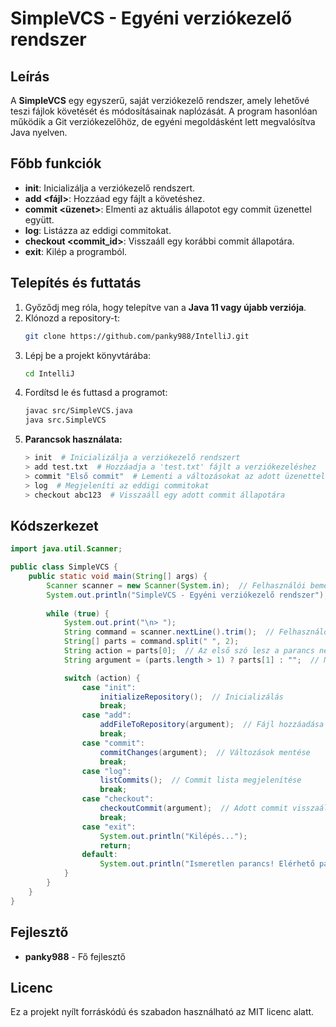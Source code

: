 # SimpleVCS - Egyéni verziókezelő rendszer

## Leírás
A **SimpleVCS** egy egyszerű, saját verziókezelő rendszer, amely lehetővé teszi fájlok követését és módosításainak naplózását. A program hasonlóan működik a Git verziókezelőhöz, de egyéni megoldásként lett megvalósítva Java nyelven.

## Főbb funkciók
- **init**: Inicializálja a verziókezelő rendszert.
- **add <fájl>**: Hozzáad egy fájlt a követéshez.
- **commit <üzenet>**: Elmenti az aktuális állapotot egy commit üzenettel együtt.
- **log**: Listázza az eddigi commitokat.
- **checkout <commit_id>**: Visszaáll egy korábbi commit állapotára.
- **exit**: Kilép a programból.

## Telepítés és futtatás
1. Győződj meg róla, hogy telepítve van a **Java 11 vagy újabb verziója**.
2. Klónozd a repository-t:
   ```sh
   git clone https://github.com/panky988/IntelliJ.git
   ```
3. Lépj be a projekt könyvtárába:
   ```sh
   cd IntelliJ
   ```
4. Fordítsd le és futtasd a programot:
   ```sh
   javac src/SimpleVCS.java
   java src.SimpleVCS
   ```
5. **Parancsok használata:**
   ```sh
   > init  # Inicializálja a verziókezelő rendszert
   > add test.txt  # Hozzáadja a 'test.txt' fájlt a verziókezeléshez
   > commit "Első commit"  # Lementi a változásokat az adott üzenettel
   > log  # Megjeleníti az eddigi commitokat
   > checkout abc123  # Visszaáll egy adott commit állapotára
   ```

## Kódszerkezet

```java
import java.util.Scanner;

public class SimpleVCS {
    public static void main(String[] args) {
        Scanner scanner = new Scanner(System.in);  // Felhasználói bemenet olvasása
        System.out.println("SimpleVCS - Egyéni verziókezelő rendszer");
        
        while (true) {
            System.out.print("\n> ");
            String command = scanner.nextLine().trim();  // Felhasználói parancs beolvasása
            String[] parts = command.split(" ", 2);
            String action = parts[0];  // Az első szó lesz a parancs neve
            String argument = (parts.length > 1) ? parts[1] : "";  // Második rész az argumentum

            switch (action) {
                case "init":
                    initializeRepository();  // Inicializálás
                    break;
                case "add":
                    addFileToRepository(argument);  // Fájl hozzáadása
                    break;
                case "commit":
                    commitChanges(argument);  // Változások mentése
                    break;
                case "log":
                    listCommits();  // Commit lista megjelenítése
                    break;
                case "checkout":
                    checkoutCommit(argument);  // Adott commit visszaállítása
                    break;
                case "exit":
                    System.out.println("Kilépés...");
                    return;
                default:
                    System.out.println("Ismeretlen parancs! Elérhető parancsok: init, add <fájl>, commit <üzenet>, log, checkout <commit_id>, exit");
            }
        }
    }
}
```

## Fejlesztő
- **panky988** - Fő fejlesztő

## Licenc
Ez a projekt nyílt forráskódú és szabadon használható az MIT licenc alatt.

